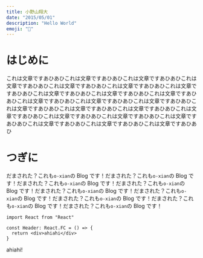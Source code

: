 ```yaml
---
title: 小野山翔大
date: "2015/05/01"
description: "Hello World"
emoji: "👋"
---
```


# はじめに

これは文章ですあひあひこれは文章ですあひあひこれは文章ですあひあひこれは文章ですあひあひこれは文章ですあひあひこれは文章ですあひあひこれは文章ですあひあひこれは文章ですあひあひこれは文章ですあひあひこれは文章ですあひあひこれは文章ですあひあひこれは文章ですあひあひこれは文章ですあひあひこれは文章ですあひあひこれは文章ですあひあひこれは文章ですあひあひこれは文章ですあひあひこれは文章ですあひあひこれは文章ですあひあひこれは文章ですあひあひこれは文章ですあひあひこれは文章ですあひあひこれは文章ですあひあひ

# つぎに

だまされた？これも`o-xian`の Blog です！だまされた？これも`o-xian`の Blog です！だまされた？これも`o-xian`の Blog です！だまされた？これも`o-xian`の Blog です！だまされた？これも`o-xian`の Blog です！だまされた？これも`o-xian`の Blog です！だまされた？これも`o-xian`の Blog です！だまされた？これも`o-xian`の Blog です！だまされた？これも`o-xian`の Blog です！

```tsx
import React from "React"

const Header: React.FC = () => {
  return <div>ahiahi</div>
}
```

ahiahi!

